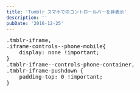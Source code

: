 ```yaml
---
title: 'Tumblr スマホでのコントロールバーを非表示'
description: ''
pubDate: '2016-12-25'
---
```


<pre class="brush: css; title: ; notranslate" title="">.tmblr-iframe,
.iframe-controls--phone-mobile{
	display: none !important;
}
.tmblr-iframe--controls-phone-container,
.tmblr-iframe-pushdown {
	padding-top: 0 !important;
}
</pre>
